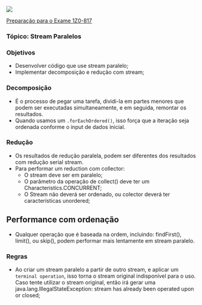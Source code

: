 ![](https://github.com/ocpjp-study/streams-paralelos/blob/main/ocpjp.png)

[Preparação para o Exame 1Z0-817](https://education.oracle.com/pt_BR/upgrade-ocp-java-6-7-8-to-java-se-11-developer/pexam_1Z0-817)

### Tópico: Stream Paralelos
### Objetivos
- Desenvolver código que use stream paralelo;
- Implementar decomposição e redução com stream;

### Decomposição
- É o processo de pegar uma tarefa, dividi-la em partes menores que podem ser executadas simultaneamente, e em seguida, remontar os resultados.
- Quando usamos um `.forEachOrdered()`, isso força que a iteração seja ordenada conforme o input de dados inicial.

### Redução
- Os resultados de redução paralela, podem ser diferentes dos resultados com redução serial stream.
- Para performar um reduction com collector:
  - O stream deve ser em paralelo;
  - O parâmetro da operação de collect() deve ter um Characteristics.CONCURRENT;
  - O Stream não deverá ser ordenado, ou colector deverá ter características unordered;

## Performance com ordenação
- Qualquer operação que é baseada na ordem, incluindo: findFirst(), limit(), ou skip(), podem performar mais lentamente em stream paralelo.

### Regras
- Ao criar um stream paralelo a partir de outro stream, e aplicar um `terminal operation`, isso torna o stream original indisponível para o uso. Caso tente utilizar o stream original, então irá gerar uma java.lang.IllegalStateException: stream has already been operated upon or closed; 
